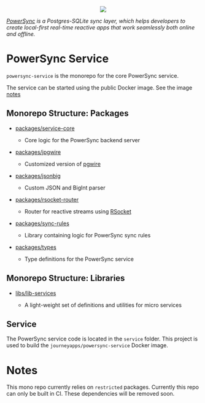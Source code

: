 <p align="center">
  <a href="https://www.powersync.com" target="_blank"><img src="https://github.com/powersync-ja/.github/assets/7372448/d2538c43-c1a0-4c47-9a76-41462dba484f"/></a>
</p>

_[PowerSync](https://www.powersync.com) is a Postgres-SQLite sync layer, which helps developers to create local-first real-time reactive apps that work seamlessly both online and offline._

# PowerSync Service

`powersync-service` is the monorepo for the core PowerSync service.

The service can be started using the public Docker image. See the image [notes](./service/README.md)

## Monorepo Structure: Packages

- [packages/service-core](./packages/service-core/README.md)

  - Core logic for the PowerSync backend server

- [packages/jpgwire](./packages/jpgwire/README.md)

  - Customized version of [pgwire](https://www.npmjs.com/package/pgwire?activeTab=dependencies)

- [packages/jsonbig](./packages/jsonbig/README.md)

  - Custom JSON and BigInt parser

- [packages/rsocket-router](./packages/rsocket-router/README.md)

  - Router for reactive streams using [RSocket](https://rsocket.io/)

- [packages/sync-rules](./packages/sync-rules/README.md)

  - Library containing logic for PowerSync sync rules

- [packages/types](./packages/types/README.md)
  - Type definitions for the PowerSync service

## Monorepo Structure: Libraries

- [libs/lib-services](./libs/lib-services/README.md)

  - A light-weight set of definitions and utilities for micro services

## Service

The PowerSync service code is located in the `service` folder. This project is used to build the `journeyapps/powersync-service` Docker image.

# Notes

This mono repo currently relies on `restricted` packages. Currently this repo can only be built in CI. These dependencies will be removed soon.
